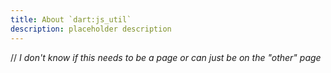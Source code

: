 ```yaml
---
title: About `dart:js_util`
description: placeholder description
---
```


// *I don't know if this needs to be a page or can just be on the "other" page*